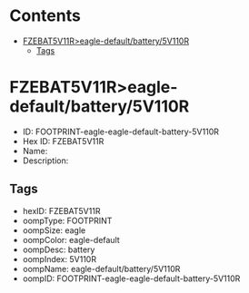 



Contents
========

* [FZEBAT5V11R>eagle-default/battery/5V110R](#fzebat5v11reagle-defaultbattery5v110r)
	* [Tags](#tags)

# FZEBAT5V11R>eagle-default/battery/5V110R

- ID: FOOTPRINT-eagle-eagle-default-battery-5V110R
- Hex ID: FZEBAT5V11R
- Name: 
- Description: 

## Tags

- hexID: FZEBAT5V11R
- oompType: FOOTPRINT
- oompSize: eagle
- oompColor: eagle-default
- oompDesc: battery
- oompIndex: 5V110R
- oompName: eagle-default/battery/5V110R
- oompID: FOOTPRINT-eagle-eagle-default-battery-5V110R
